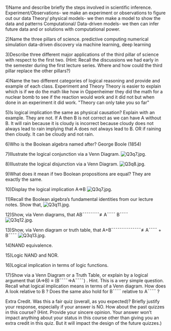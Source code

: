 1)Name and describe briefly the steps involved in scientific inference.
Experiment/Observations- we make an experiment or observations to figure out our data
Theory/ physical models- we then make a model to show the data and patterns
Computational/ Data-driven models- we then can infer future data and or solutions with computational power.

2)Name the three pillars of science.
predictive computing
numerical simulation
data-driven discovery via machine learning, deep learning

3)Describe three different major applications of the third pillar of science with respect to the first two.
(Hint: Recall the discussions we had early in the semester during the first lecture series. Where and how could the third pillar replace the other pillars?)

4)Name the two different categories of logical reasoning and provide and example of each class.
Experiment and Theory
Theory is easier to explain which is if we do the math like how in Oppenheimer they did the math for a nuclear bomb to see if the reaction would work and it did not but when done in an experiment it did work. "Theory can only take you so far"

5)Is logical implication the same as physical causation? Explain with an example.
They are not. If A then B is not correct as we can have A without B. It will rain because it is cloudy is incorrect because cloudy does not always lead to rain implying that A does not always lead to B. OR if raining then cloudy. It can be cloudy and not rain.

6)Who is the Boolean algebra named after?
George Boole (1854)

7)Illustrate the logical conjunction via a Venn Diagram.
![Q3q7.jpg](Q3q7.jpg).

8)Illustrate the logical disjunction via a Venn Diagram.
![Q3q8.jpg](Q3q8.jpg).

9)What does it mean if two Boolean propositions are equal?
They are exactly the same.

10)Display the logical implication A⇒B
![Q3q7.jpg](Q3q7.jpg).


11)Recall the Boolean algebra’s fundamental identities from our lecture notes. Show that,
![Q3q11.jpg](Q3q11.jpg).


12)Show, via Venn diagrams, that AB¯¯¯¯¯¯¯¯≢A¯¯¯¯ B¯¯¯¯  
![Q3q12.jpg](Q3q12.jpg).

13)Show, via Venn diagram or truth table, that A+B¯¯¯¯¯¯¯¯¯¯¯¯¯¯≢A¯¯¯¯ + B¯¯¯¯
![Q3q13.jpg](Q3q13.jpg).

14)NAND equivalence.

15)Logic NAND and NOR.

16)Logical implication in terms of logic functions.

17)Show via a Venn Diagram or a Truth Table, or explain by a logical argument that (A⇒B) ≡ (B¯¯¯¯⇒A¯¯¯¯)
. Hint. This is a very simple question. Recall what logical implication means in terms of a Venn diagram. How does A
 look relative to B
? Does the same also hold for B¯¯¯¯
 relative to A¯¯¯¯
?

Extra Credit. Was this a fair quiz (overall, as you expected)? Briefly justify your response, especially if your answer is NO. How about the past quizzes in this course? (Hint. Provide your sincere opinion. Your answer won’t impact anything about your status in this course other than giving you an extra credit in this quiz. But it will impact the design of the future quizzes.)
